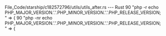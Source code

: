 File_Code/starship/c182572796/utils/utils_after.rs --- Rust
90         "php -r echo PHP_MAJOR_VERSION.'.'.PHP_MINOR_VERSION.'.'.PHP_RELEASE_VERSION;" => {                                                               90         "php -nr echo PHP_MAJOR_VERSION.'.'.PHP_MINOR_VERSION.'.'.PHP_RELEASE_VERSION;" => {

